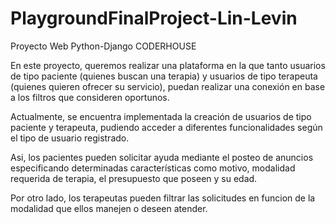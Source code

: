 # PlaygroundFinalProject-Lin-Levin
Proyecto Web Python-Django CODERHOUSE 

En este proyecto, queremos realizar una plataforma en la que tanto usuarios de tipo paciente (quienes buscan una terapia) y usuarios de tipo terapeuta (quienes quieren ofrecer su servicio), puedan realizar una conexión en base a los filtros que consideren oportunos. 

Actualmente, se encuentra implementada la creación de usuarios de tipo paciente y terapeuta, pudiendo acceder a diferentes funcionalidades según el tipo de usuario registrado.

Asi, los pacientes pueden solicitar ayuda mediante el posteo de anuncios especificando determinadas características como motivo, modalidad requerida de terapia, el presupuesto que poseen y su edad.

Por otro lado, los terapeutas pueden filtrar las solicitudes en funcion de la modalidad que ellos manejen o deseen atender.

